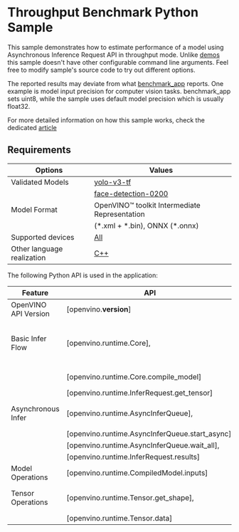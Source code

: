 # Throughput Benchmark Python Sample

This sample demonstrates how to estimate performance of a model using Asynchronous Inference Request API in throughput mode. Unlike [demos](https://github.com/openvinotoolkit/open_model_zoo/tree/master/demos) this sample doesn't have other configurable command line arguments. Feel free to modify sample's source code to try out different options.

The reported results may deviate from what [benchmark_app](https://docs.openvino.ai/2024/learn-openvino/openvino-samples/benchmark-tool.html) reports. One example is model input precision for computer vision tasks. benchmark_app sets uint8, while the sample uses default model precision which is usually float32.

For more detailed information on how this sample works, check the dedicated [article](https://docs.openvino.ai/2024/learn-openvino/openvino-samples/sync-benchmark.html)

## Requirements

| Options                        | Values                                                                                                                 |
| -------------------------------| -----------------------------------------------------------------------------------------------------------------------|
| Validated Models               | [yolo-v3-tf](https://github.com/openvinotoolkit/open_model_zoo/tree/master/models/public/yolo-v3-tf)                   |
|                                | [face-detection-0200](https://github.com/openvinotoolkit/open_model_zoo/tree/master/models/intel/face-detection-0200)  |
| Model Format                   | OpenVINO™ toolkit Intermediate Representation                                                                          |
|                                | (\*.xml + \*.bin), ONNX (\*.onnx)                                                                                      |
| Supported devices              | [All](https://docs.openvino.ai/2024/about-openvino/compatibility-and-support/supported-devices.html)                   |
| Other language realization     | [C++](https://docs.openvino.ai/2024/learn-openvino/openvino-samples/sync-benchmark.html)                               |

The following Python API is used in the application:

| Feature                   | API                                             | Description                                  |
| --------------------------| ------------------------------------------------|----------------------------------------------|
| OpenVINO API Version      | [openvino.__version__]                          | Get Openvino API version.                    |
| Basic Infer Flow          | [openvino.runtime.Core],                        | Common API to do inference: compile a model, |
|                           | [openvino.runtime.Core.compile_model]           | configure input tensors.                     |
|                           | [openvino.runtime.InferRequest.get_tensor]      |                                              |
| Asynchronous Infer        | [openvino.runtime.AsyncInferQueue],             | Do asynchronous inference.                   |
|                           | [openvino.runtime.AsyncInferQueue.start_async], |                                              |
|                           | [openvino.runtime.AsyncInferQueue.wait_all],    |                                              |
|                           | [openvino.runtime.InferRequest.results]         |                                              |
| Model Operations          | [openvino.runtime.CompiledModel.inputs]         | Get inputs of a model.                       |
| Tensor Operations         | [openvino.runtime.Tensor.get_shape],            | Get a tensor shape and its data.             |
|                           | [openvino.runtime.Tensor.data]                  |                                              |

